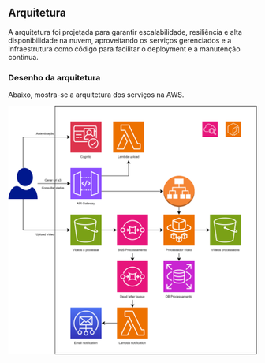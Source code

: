 ## Arquitetura

A arquitetura foi projetada para garantir escalabilidade, resiliência e alta disponibilidade na nuvem, 
aproveitando os serviços gerenciados e a infraestrutura como código para facilitar o deployment e a manutenção contínua.

### Desenho da arquitetura

Abaixo, mostra-se a arquitetura dos serviços na AWS.

<p align = "center">
  <img src = arquitetura.svg>
</p>